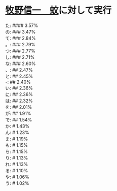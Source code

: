 # [牧野信一　蚊](https://www.aozora.gr.jp/cards/000183/card52891.html)に対して実行

た: #### 3.57%  
の: ### 3.47%  
て: ### 2.84%  
。: ### 2.79%  
つ: ### 2.77%  
し: ### 2.71%  
な: ### 2.60%  
、: ## 2.47%  
と: ## 2.45%  
-: ## 2.40%  
い: ## 2.36%  
に: ## 2.36%  
は: ## 2.32%  
を: ## 2.01%  
が: ## 1.91%  
で: ## 1.54%  
か: # 1.43%  
ん: # 1.23%  
ま: # 1.19%  
も: # 1.15%  
ら: # 1.15%  
り: # 1.13%  
れ: # 1.13%  
る: # 1.10%  
や: # 1.06%  
う: # 1.02%
